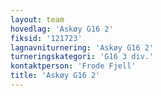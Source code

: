 ```yaml
---
layout: team
hovedlag: 'Askøy G16 2'
fiksid: '121723'
lagnavniturnering: 'Askøy G16 2'
turneringskategori: 'G16 3 div.'
kontaktperson: 'Frode Fjell'
title: 'Askøy G16 2'
---
```

